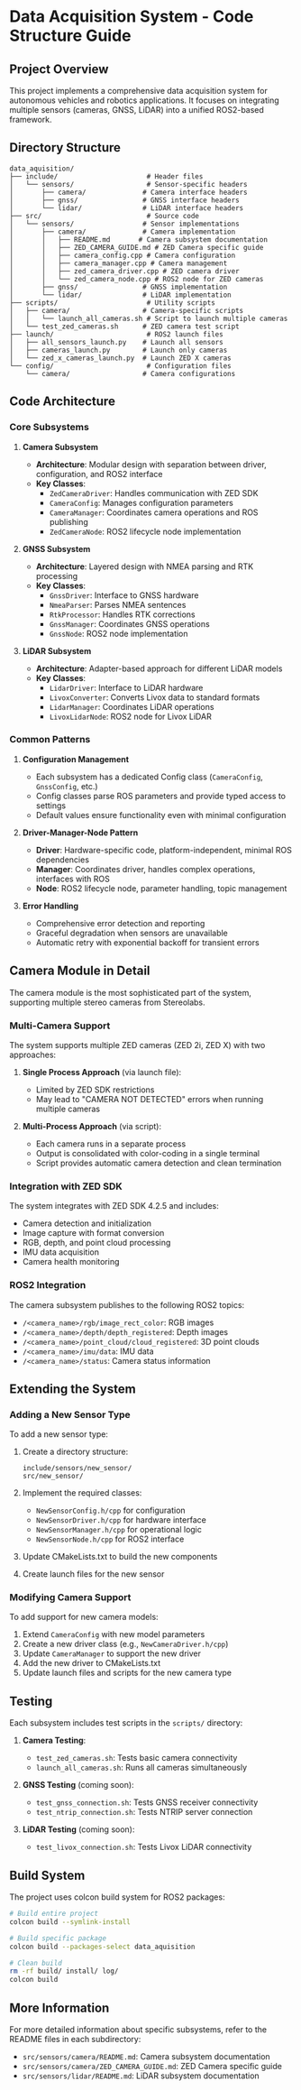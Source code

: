 # Data Acquisition System - Code Structure Guide

## Project Overview

This project implements a comprehensive data acquisition system for autonomous vehicles and robotics applications. It focuses on integrating multiple sensors (cameras, GNSS, LiDAR) into a unified ROS2-based framework.

## Directory Structure

```
data_aquisition/
├── include/                      # Header files
│   └── sensors/                  # Sensor-specific headers
│       ├── camera/              # Camera interface headers
│       ├── gnss/                # GNSS interface headers
│       └── lidar/               # LiDAR interface headers
├── src/                          # Source code
│   └── sensors/                 # Sensor implementations
│       ├── camera/              # Camera implementation
│       │   ├── README.md       # Camera subsystem documentation
│       │   ├── ZED_CAMERA_GUIDE.md # ZED Camera specific guide
│       │   ├── camera_config.cpp # Camera configuration
│       │   ├── camera_manager.cpp # Camera management
│       │   ├── zed_camera_driver.cpp # ZED camera driver
│       │   └── zed_camera_node.cpp # ROS2 node for ZED cameras
│       ├── gnss/                # GNSS implementation
│       └── lidar/               # LiDAR implementation
├── scripts/                      # Utility scripts
│   ├── camera/                  # Camera-specific scripts
│   │   └── launch_all_cameras.sh # Script to launch multiple cameras
│   └── test_zed_cameras.sh      # ZED camera test script
├── launch/                       # ROS2 launch files
│   ├── all_sensors_launch.py    # Launch all sensors
│   ├── cameras_launch.py        # Launch only cameras
│   └── zed_x_cameras_launch.py  # Launch ZED X cameras
└── config/                       # Configuration files
    └── camera/                  # Camera configurations
```

## Code Architecture

### Core Subsystems

1. **Camera Subsystem**
   - **Architecture**: Modular design with separation between driver, configuration, and ROS2 interface
   - **Key Classes**:
     - `ZedCameraDriver`: Handles communication with ZED SDK
     - `CameraConfig`: Manages configuration parameters
     - `CameraManager`: Coordinates camera operations and ROS publishing
     - `ZedCameraNode`: ROS2 lifecycle node implementation

2. **GNSS Subsystem**
   - **Architecture**: Layered design with NMEA parsing and RTK processing
   - **Key Classes**:
     - `GnssDriver`: Interface to GNSS hardware
     - `NmeaParser`: Parses NMEA sentences
     - `RtkProcessor`: Handles RTK corrections
     - `GnssManager`: Coordinates GNSS operations
     - `GnssNode`: ROS2 node implementation

3. **LiDAR Subsystem**
   - **Architecture**: Adapter-based approach for different LiDAR models
   - **Key Classes**:
     - `LidarDriver`: Interface to LiDAR hardware
     - `LivoxConverter`: Converts Livox data to standard formats
     - `LidarManager`: Coordinates LiDAR operations
     - `LivoxLidarNode`: ROS2 node for Livox LiDAR

### Common Patterns

1. **Configuration Management**
   - Each subsystem has a dedicated Config class (`CameraConfig`, `GnssConfig`, etc.)
   - Config classes parse ROS parameters and provide typed access to settings
   - Default values ensure functionality even with minimal configuration

2. **Driver-Manager-Node Pattern**
   - **Driver**: Hardware-specific code, platform-independent, minimal ROS dependencies
   - **Manager**: Coordinates driver, handles complex operations, interfaces with ROS
   - **Node**: ROS2 lifecycle node, parameter handling, topic management

3. **Error Handling**
   - Comprehensive error detection and reporting
   - Graceful degradation when sensors are unavailable
   - Automatic retry with exponential backoff for transient errors

## Camera Module in Detail

The camera module is the most sophisticated part of the system, supporting multiple stereo cameras from Stereolabs.

### Multi-Camera Support

The system supports multiple ZED cameras (ZED 2i, ZED X) with two approaches:

1. **Single Process Approach** (via launch file):
   - Limited by ZED SDK restrictions
   - May lead to "CAMERA NOT DETECTED" errors when running multiple cameras

2. **Multi-Process Approach** (via script):
   - Each camera runs in a separate process
   - Output is consolidated with color-coding in a single terminal
   - Script provides automatic camera detection and clean termination

### Integration with ZED SDK

The system integrates with ZED SDK 4.2.5 and includes:
- Camera detection and initialization
- Image capture with format conversion
- RGB, depth, and point cloud processing
- IMU data acquisition
- Camera health monitoring

### ROS2 Integration

The camera subsystem publishes to the following ROS2 topics:
- `/<camera_name>/rgb/image_rect_color`: RGB images
- `/<camera_name>/depth/depth_registered`: Depth images
- `/<camera_name>/point_cloud/cloud_registered`: 3D point clouds
- `/<camera_name>/imu/data`: IMU data
- `/<camera_name>/status`: Camera status information

## Extending the System

### Adding a New Sensor Type

To add a new sensor type:

1. Create a directory structure:
   ```
   include/sensors/new_sensor/
   src/new_sensor/
   ```

2. Implement the required classes:
   - `NewSensorConfig.h/cpp` for configuration
   - `NewSensorDriver.h/cpp` for hardware interface
   - `NewSensorManager.h/cpp` for operational logic
   - `NewSensorNode.h/cpp` for ROS2 interface

3. Update CMakeLists.txt to build the new components

4. Create launch files for the new sensor

### Modifying Camera Support

To add support for new camera models:

1. Extend `CameraConfig` with new model parameters
2. Create a new driver class (e.g., `NewCameraDriver.h/cpp`)
3. Update `CameraManager` to support the new driver
4. Add the new driver to CMakeLists.txt
5. Update launch files and scripts for the new camera type

## Testing

Each subsystem includes test scripts in the `scripts/` directory:

1. **Camera Testing**:
   - `test_zed_cameras.sh`: Tests basic camera connectivity
   - `launch_all_cameras.sh`: Runs all cameras simultaneously

2. **GNSS Testing** (coming soon):
   - `test_gnss_connection.sh`: Tests GNSS receiver connectivity
   - `test_ntrip_connection.sh`: Tests NTRIP server connection

3. **LiDAR Testing** (coming soon):
   - `test_livox_connection.sh`: Tests Livox LiDAR connectivity

## Build System

The project uses colcon build system for ROS2 packages:

```bash
# Build entire project
colcon build --symlink-install

# Build specific package
colcon build --packages-select data_aquisition

# Clean build
rm -rf build/ install/ log/
colcon build
```

## More Information

For more detailed information about specific subsystems, refer to the README files in each subdirectory:

- `src/sensors/camera/README.md`: Camera subsystem documentation
- `src/sensors/camera/ZED_CAMERA_GUIDE.md`: ZED Camera specific guide
- `src/sensors/lidar/README.md`: LiDAR subsystem documentation